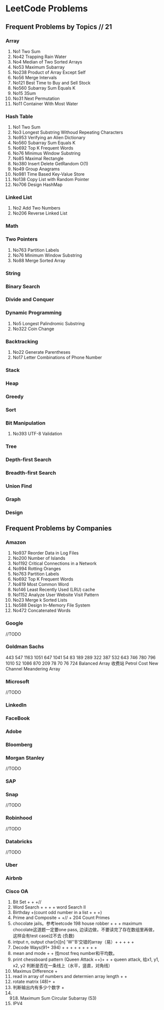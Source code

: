 # LeetCode Problems

## Frequent Problems by Topics // 21

### Array

1. No1 Two Sum
2. No42 Trapping Rain Water
3. No4 Median of Two Sorted Arrays
4. No53 Maximum Subarray
5. No238 Product of Array Except Self
6. No56 Merge Intervals
7. No121 Best Time to Buy and Sell Stock
8. No560 Subarray Sum Equals K
9. No15 3Sum
10. No31 Next Permutation
11. No11 Container With Most Water

### Hash Table

1. No1 Two Sum
2. No3 Longest Substring Withoud Repeating Characters
3. No953 Verifying an Alien Dictionary
4. No560 Subarray Sum Equals K
5. No692 Top K Frequent Words
6. No76 Minimus Window Substring
7. No85 Maximal Rectangle
8. No380 Insert Delete GetRandom O(1)
9. No49 Group Anagrams
10. No981 Time Based Key-Value Store
11. No138 Copy List with Random Pointer
12. No706 Design HashMap

### Linked List

1. No2 Add Two Numbers
2. No206 Reverse Linked List

### Math

### Two Pointers

1. No763 Partition Labels
2. No76 Minimum Window Substring
3. No88 Merge Sorted Array

### String

### Binary Search

### Divide and Conquer

### Dynamic Programming

1. No5 Longest Palindromic Substring
2. No322 Coin Change

### Backtracking

1. No22 Generate Parentheses
2. No17 Letter Combinations of Phone Number

### Stack

### Heap

### Greedy

### Sort

### Bit Manipulation

1. No393 UTF-8 Validation

### Tree

### Depth-first Search

### Breadth-first Search

### Union Find

### Graph

### Design

## Frequent Problems by Companies

### Amazon

1. No937 Reorder Data in Log Files
2. No200 Number of Islands
3. No1192 Critical Connections in a Network
4. No994 Rotting Oranges
5. No763 Partition Labels
6. No692 Top K Frequent Words
7. No819 Most Common Word
8. No146 Least Recently Used (LRU) cache
9. No1152 Analyze User Website Visit Pattern
10. No23 Merge k Sorted Lists
11. No588 Design In-Memory File System
12. No472 Concatenated Words

### Google

//TODO

### Goldman Sachs

443 547 1163 1051 647 1041 54 83 189 289 322 387 532 643 746 780 796 1010 52 1086 870 209 78 70 76 724 
Balanced Array 
收费站
Petrol Cost
New Channel
Meandering Array

### Microsoft

//TODO

### LinkedIn

### FaceBook

### Adobe

### Bloomberg

### Morgan Stanley

//TODO

### SAP

### Snap

//TODO

### Robinhood

//TODO

### Databricks

//TODO

### Uber

### Airbnb

### Cisco OA

1. Bit Set + + +//
2. Word Search + + + + word Search II 
3. Birthday +(count odd number in a list + + +)
4. Prime and Composite + +// + 204 Count Primes
5. chocolate jails。参考leetcode 198 house robber  + + + maximum chocolate这道题一定要one pass, 边读边做，不要读完了存在数组里再做，这样会有test case过不去 (负数)
6. intput n, output char[n][n] 'W''B'交错的array（易）+ + + + + 
7. Decode Ways(91+ 394) + + + + + + + + +
8. mean and mode + +  找most freq number和平均数。
10. print chessboard pattern (Queen Attack ++)+ + + queen attack, 给x1, y1, x2, y2 判断是否在一条线上（水平，竖直，对角线）
11. Maximus Difference +
12. read in array of numbers and determien array length + +
13. rotate matrix (48)+ +
14. 判断输出内有多少个数字 +
15. 918. Maximum Sum Circular Subarray (53)
16. IPV4

